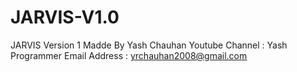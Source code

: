 # JARVIS-V1.0
JARVIS Version 1
Madde By Yash Chauhan
Youtube Channel : Yash Programmer
Email Address : yrchauhan2008@gmail.com
